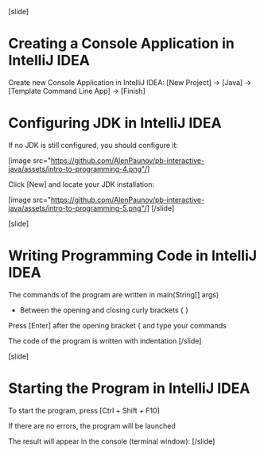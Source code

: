 [slide]
# Creating a Console Application in IntelliJ IDEA
Create new Console Application in IntelliJ IDEA: [New Project] -> [Java] -> [Template Command Line App] -> [Finish]

# Configuring JDK in IntelliJ IDEA
If no JDK is still configured, you should configure it:

[image src="https://github.com/AlenPaunov/pb-interactive-java/assets/intro-to-programming-4.png"/]

Click [New] and locate your JDK installation:

[image src="https://github.com/AlenPaunov/pb-interactive-java/assets/intro-to-programming-5.png"/]
[/slide]

[slide]
# Writing Programming Code in IntelliJ IDEA
The commands of the program are written in main(String\[\] args)

* Between the opening and closing curly brackets \{ \}

Press \[Enter\] after the opening bracket \{ and type your commands

The code of the program is written with indentation
[/slide]

[slide]
# Starting the Program in IntelliJ IDEA
To start the program, press \[Ctrl + Shift + F10\]

If there are no errors, the program will be launched

The result will appear in the console (terminal window):
[/slide]
